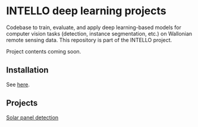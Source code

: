 # INTELLO deep learning projects

Codebase to train, evaluate, and apply deep learning-based models for computer vision tasks (detection, instance segmentation, etc.) on Wallonian remote sensing data.
This repository is part of the INTELLO project.

Project contents coming soon.


## Installation

See [here](doc/INSTALL.md).


## Projects

[Solar panel detection](projects/solarPanels)